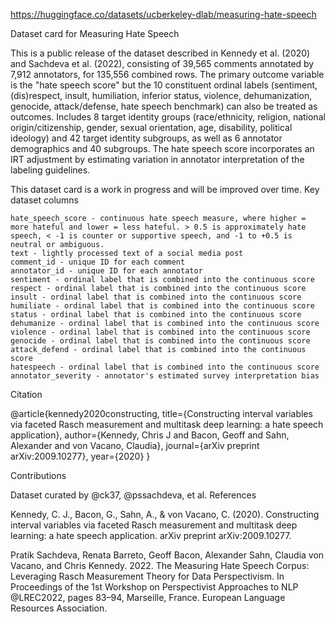https://huggingface.co/datasets/ucberkeley-dlab/measuring-hate-speech

Dataset card for Measuring Hate Speech

This is a public release of the dataset described in Kennedy et al. (2020) and Sachdeva et al. (2022), consisting of 39,565 comments annotated by 7,912 annotators, for 135,556 combined rows. The primary outcome variable is the "hate speech score" but the 10 constituent ordinal labels (sentiment, (dis)respect, insult, humiliation, inferior status, violence, dehumanization, genocide, attack/defense, hate speech benchmark) can also be treated as outcomes. Includes 8 target identity groups (race/ethnicity, religion, national origin/citizenship, gender, sexual orientation, age, disability, political ideology) and 42 target identity subgroups, as well as 6 annotator demographics and 40 subgroups. The hate speech score incorporates an IRT adjustment by estimating variation in annotator interpretation of the labeling guidelines.

This dataset card is a work in progress and will be improved over time.
Key dataset columns

    hate_speech_score - continuous hate speech measure, where higher = more hateful and lower = less hateful. > 0.5 is approximately hate speech, < -1 is counter or supportive speech, and -1 to +0.5 is neutral or ambiguous.
    text - lightly processed text of a social media post
    comment_id - unique ID for each comment
    annotator_id - unique ID for each annotator
    sentiment - ordinal label that is combined into the continuous score
    respect - ordinal label that is combined into the continuous score
    insult - ordinal label that is combined into the continuous score
    humiliate - ordinal label that is combined into the continuous score
    status - ordinal label that is combined into the continuous score
    dehumanize - ordinal label that is combined into the continuous score
    violence - ordinal label that is combined into the continuous score
    genocide - ordinal label that is combined into the continuous score
    attack_defend - ordinal label that is combined into the continuous score
    hatespeech - ordinal label that is combined into the continuous score
    annotator_severity - annotator's estimated survey interpretation bias


Citation

@article{kennedy2020constructing,
  title={Constructing interval variables via faceted Rasch measurement and multitask deep learning: a hate speech application},
  author={Kennedy, Chris J and Bacon, Geoff and Sahn, Alexander and von Vacano, Claudia},
  journal={arXiv preprint arXiv:2009.10277},
  year={2020}
}

Contributions

Dataset curated by @ck37, @pssachdeva, et al.
References

Kennedy, C. J., Bacon, G., Sahn, A., & von Vacano, C. (2020). Constructing interval variables via faceted Rasch measurement and multitask deep learning: a hate speech application. arXiv preprint arXiv:2009.10277.

Pratik Sachdeva, Renata Barreto, Geoff Bacon, Alexander Sahn, Claudia von Vacano, and Chris Kennedy. 2022. The Measuring Hate Speech Corpus: Leveraging Rasch Measurement Theory for Data Perspectivism. In Proceedings of the 1st Workshop on Perspectivist Approaches to NLP @LREC2022, pages 83–94, Marseille, France. European Language Resources Association.